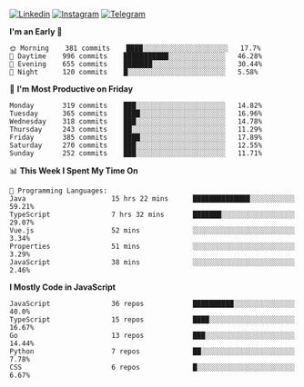 [![Linkedin](https://img.shields.io/badge/-Archie-blue?style=flat-square&labelColor=gray&logo=Linkedin&logoColor=white&link=https://www.linkedin.com/in/archisdi)](https://www.linkedin.com/in/archisdi)
[![Instagram](https://img.shields.io/badge/-@archisdi-orange?style=flat-square&labelColor=gray&logo=Instagram&logoColor=white&link=https://www.instagram.com/archisdi)](https://www.instagram.com/archisdi)
[![Telegram](https://img.shields.io/badge/-aai-informational?style=flat-square&labelColor=gray&logo=telegram&logoColor=white&link=https://t.me/archisdi)](https://t.me/archisdi)

<!--START_SECTION:waka-->
**I'm an Early 🐤** 

```text
🌞 Morning    381 commits    ████░░░░░░░░░░░░░░░░░░░░░   17.7% 
🌆 Daytime    996 commits    ███████████░░░░░░░░░░░░░░   46.28% 
🌃 Evening    655 commits    ███████░░░░░░░░░░░░░░░░░░   30.44% 
🌙 Night      120 commits    █░░░░░░░░░░░░░░░░░░░░░░░░   5.58%

```
📅 **I'm Most Productive on Friday** 

```text
Monday       319 commits    ███░░░░░░░░░░░░░░░░░░░░░░   14.82% 
Tuesday      365 commits    ████░░░░░░░░░░░░░░░░░░░░░   16.96% 
Wednesday    318 commits    ███░░░░░░░░░░░░░░░░░░░░░░   14.78% 
Thursday     243 commits    ██░░░░░░░░░░░░░░░░░░░░░░░   11.29% 
Friday       385 commits    ████░░░░░░░░░░░░░░░░░░░░░   17.89% 
Saturday     270 commits    ███░░░░░░░░░░░░░░░░░░░░░░   12.55% 
Sunday       252 commits    ███░░░░░░░░░░░░░░░░░░░░░░   11.71%

```


📊 **This Week I Spent My Time On** 

```text
💬 Programming Languages: 
Java                     15 hrs 22 mins      ██████████████░░░░░░░░░░░   59.21% 
TypeScript               7 hrs 32 mins       ███████░░░░░░░░░░░░░░░░░░   29.07% 
Vue.js                   52 mins             ░░░░░░░░░░░░░░░░░░░░░░░░░   3.34% 
Properties               51 mins             ░░░░░░░░░░░░░░░░░░░░░░░░░   3.29% 
JavaScript               38 mins             ░░░░░░░░░░░░░░░░░░░░░░░░░   2.46%

```

**I Mostly Code in JavaScript** 

```text
JavaScript               36 repos            ██████████░░░░░░░░░░░░░░░   40.0% 
TypeScript               15 repos            ████░░░░░░░░░░░░░░░░░░░░░   16.67% 
Go                       13 repos            ███░░░░░░░░░░░░░░░░░░░░░░   14.44% 
Python                   7 repos             ██░░░░░░░░░░░░░░░░░░░░░░░   7.78% 
CSS                      6 repos             █░░░░░░░░░░░░░░░░░░░░░░░░   6.67%

```



<!--END_SECTION:waka-->